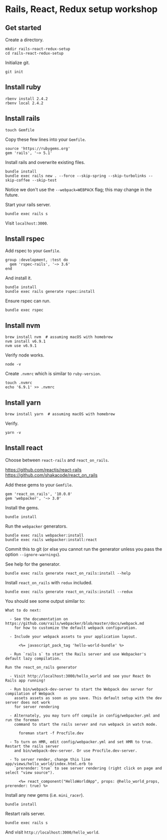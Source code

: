 # Rails, React, Redux setup workshop

## Get started

Create a directory.

    mkdir rails-react-redux-setup
    cd rails-react-redux-setup

Initialize git.

    git init


## Install ruby

    rbenv install 2.4.2
    rbenv local 2.4.2


## Install rails

    touch Gemfile

Copy these few lines into your `Gemfile`.

    source 'https://rubygems.org'
    gem 'rails', '~> 5.1'

Install rails and overwrite existing files.

    bundle install
    bundle exec rails new . --force --skip-spring --skip-turbolinks --skip-coffee --skip-test

Notice we don't use the `--webpack=WEBPACK` flag; this may change in the future.

Start your rails server.

    bundle exec rails s

Visit `localhost:3000`.


## Install rspec

Add rspec to your `Gemfile`.

    group :development, :test do
      gem 'rspec-rails', '~> 3.6'
    end

And install it.

    bundle install
    bundle exec rails generate rspec:install

Ensure rspec can run.

    bundle exec rspec


## Install nvm

    brew install nvm  # assuming macOS with homebrew
    nvm install v6.9.1
    nvm use v6.9.1

Verify node works.

    node -v

Create `.nvmrc` which is similar to `ruby-version`.

    touch .nvmrc
    echo '6.9.1' >> .nvmrc


## Install yarn

    brew install yarn  # assuming macOS with homebrew

Verify.

    yarn -v


## Install react

Choose between `react-rails` and `react_on_rails`.

https://github.com/reactjs/react-rails
https://github.com/shakacode/react_on_rails

Add these gems to your `Gemfile`.

    gem 'react_on_rails', '10.0.0'
    gem 'webpacker', '~> 3.0'

Install the gems.

    bundle install

Run the `webpacker` generators.

    bundle exec rails webpacker:install
    bundle exec rails webpacker:install:react

Commit this to git (or else you cannot run the generator unless you pass the option `--ignore-warnings`).

See help for the generator.

    bundle exec rails generate react_on_rails:install --help

Install `react_on_rails` with `redux` included.

    bundle exec rails generate react_on_rails:install --redux

You should see some output similar to:

    What to do next:

      - See the documentation on https://github.com/rails/webpacker/blob/master/docs/webpack.md
        for how to customize the default webpack configuration.

      - Include your webpack assets to your application layout.

          <%= javascript_pack_tag 'hello-world-bundle' %>

      - Run `rails s` to start the Rails server and use Webpacker's default lazy compilation.

    Run the react_on_rails generator

      - Visit http://localhost:3000/hello_world and see your React On Rails app running!

      - Run bin/webpack-dev-server to start the Webpack dev server for compilation of Webpack
        assets assets as soon as you save. This default setup with the dev server does not work
        for server rendering

      - Alternately, you may turn off compile in config/webpacker.yml and run the foreman
        command to start the rails server and run webpack in watch mode.

          foreman start -f Procfile.dev

      - To turn on HMR, edit config/webpacker.yml and set HMR to true. Restart the rails server
        and bin/webpack-dev-server. Or use Procfile.dev-server.

      - To server render, change this line app/views/hello_world/index.html.erb to
        `prerender: true` to see server rendering (right click on page and select "view source").

          <%= react_component("HelloWorldApp", props: @hello_world_props, prerender: true) %>


Install any new gems (i.e. `mini_racer`).

    bundle install

Restart rails server.

    bundle exec rails s

And visit `http://localhost:3000/hello_world`.
